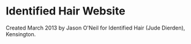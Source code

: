Identified Hair Website
=======================

Created March 2013 by Jason O'Neil for Identified Hair (Jude Dierden), Kensington.
